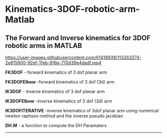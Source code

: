 # Kinematics-3DOF-robotic-arm-Matlab
**The Forward and Inverse kinematics for 3DOF robotic arms in MATLAB**
--------------------------------------------------------------------------------------

https://user-images.githubusercontent.com/61418939/113263274-2e815900-92ef-11eb-916e-710d39e4dadf.mp4



**FK3DOF** - forward kinematics of 3 dof planar arm 


**FK3DOFElbow** -forward kinematics of 3 dof (3d) arm 


**IK3DOF** - inverse kinematics of 3 dof planar arm


**IK3DOFElbow** -inverse kinematics of 3 dof (3d) arm 


**IK3DOFITERATIVE** -inverse kinematics of 3dof planar arm using numerical newton raphson method and the inverse pseudo jacobian


**DH.M** - a function to compute the DH Paramaters 


---------------------------------------------------------------------------------------------------------------------------------

